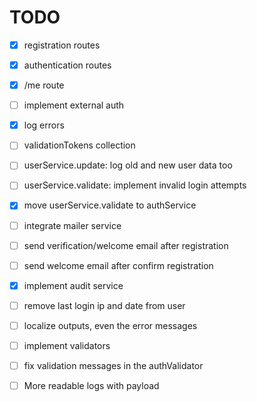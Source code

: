 # TODO

- [x] registration routes
- [x] authentication routes
- [x] /me route
- [ ] implement external auth
- [x] log errors
- [ ] validationTokens collection
- [ ] userService.update: log old and new user data too
- [ ] userService.validate: implement invalid login attempts
- [x] move userService.validate to authService
- [ ] integrate mailer service
- [ ] send verification/welcome email after registration
- [ ] send welcome email after confirm registration
- [x] implement audit service
- [ ] remove last login ip and date from user
- [ ] localize outputs, even the error messages
- [ ] implement validators
- [ ] fix validation messages in the authValidator
- [ ] More readable logs with payload

